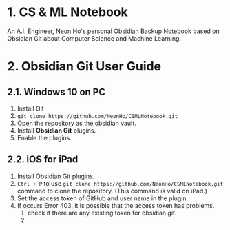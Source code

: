 # 1. CS & ML Notebook
An A.I. Engineer, Neon Ho's personal Obsidian Backup Notebook based on Obsidian Git about Computer Science and Machine Learning.

# 2. Obsidian Git User Guide

## 2.1. Windows 10 on PC

1. Install Git
2. `git clone https://github.com/NeonHo/CSMLNotebook.git`
3. Open the repository as the obsidian vault.
4. Install **Obsidian Git** plugins.
5. Enable the plugins.
## 2.2. iOS for iPad
1. Install Obsidian Git plugins.
2. `Ctrl + P` to use `git clone https://github.com/NeonHo/CSMLNotebook.git` command to clone the repository. (This command is valid on iPad.)
3. Set the access token of GitHub and user name in the plugin.
4. If occurs Error 403, it is possible that the access token has problems.
	1. check if there are any existing token for obsidian git.
	2. 
